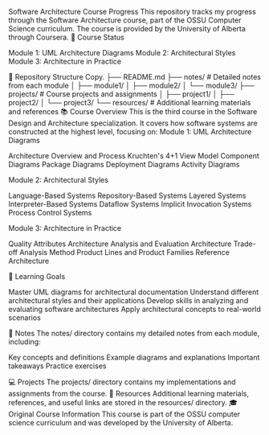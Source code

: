Software Architecture Course Progress
This repository tracks my progress through the Software Architecture course, part of the OSSU Computer Science curriculum. The course is provided by the University of Alberta through Coursera.
🎯 Course Status

 Module 1: UML Architecture Diagrams
 Module 2: Architectural Styles
 Module 3: Architecture in Practice

📁 Repository Structure
Copy.
├── README.md
├── notes/                  # Detailed notes from each module
│   ├── module1/
│   ├── module2/
│   └── module3/
├── projects/              # Course projects and assignments
│   ├── project1/
│   ├── project2/
│   └── project3/
└── resources/            # Additional learning materials and references
📚 Course Overview
This is the third course in the Software Design and Architecture specialization. It covers how software systems are constructed at the highest level, focusing on:
Module 1: UML Architecture Diagrams

 Architecture Overview and Process
 Kruchten's 4+1 View Model
 Component Diagrams
 Package Diagrams
 Deployment Diagrams
 Activity Diagrams

Module 2: Architectural Styles

 Language-Based Systems
 Repository-Based Systems
 Layered Systems
 Interpreter-Based Systems
 Dataflow Systems
 Implicit Invocation Systems
 Process Control Systems

Module 3: Architecture in Practice

 Quality Attributes
 Architecture Analysis and Evaluation
 Architecture Trade-off Analysis Method
 Product Lines and Product Families
 Reference Architecture

🚀 Learning Goals

Master UML diagrams for architectural documentation
Understand different architectural styles and their applications
Develop skills in analyzing and evaluating software architectures
Apply architectural concepts to real-world scenarios

📝 Notes
The notes/ directory contains my detailed notes from each module, including:

Key concepts and definitions
Example diagrams and explanations
Important takeaways
Practice exercises

💻 Projects
The projects/ directory contains my implementations and assignments from the course.
📖 Resources
Additional learning materials, references, and useful links are stored in the resources/ directory.
🎓 Original Course Information
This course is part of the OSSU computer science curriculum and was developed by the University of Alberta.
